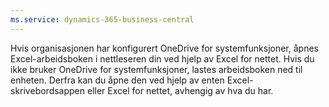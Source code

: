 ```yaml
---
ms.service: dynamics-365-business-central
---
```

Hvis organisasjonen har konfigurert OneDrive for systemfunksjoner, åpnes Excel-arbeidsboken i nettleseren din ved hjelp av Excel for nettet. Hvis du ikke bruker OneDrive for systemfunksjoner, lastes arbeidsboken ned til enheten. Derfra kan du åpne den ved hjelp av enten Excel-skrivebordsappen eller Excel for nettet, avhengig av hva du har.